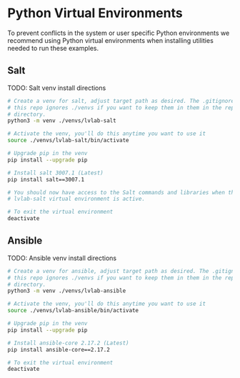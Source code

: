 # Python Virtual Environments

To prevent conflicts in the system or user specific Python environments we
recommend using Python virtual environments when installing utilities needed
to run these examples.

## Salt

TODO: Salt venv install directions

```bash
# Create a venv for salt, adjust target path as desired. The .gitignore in
# this repo ignores ./venvs if you want to keep them in them in the repo
# directory.
python3 -m venv ./venvs/lvlab-salt

# Activate the venv, you'll do this anytime you want to use it
source ./venvs/lvlab-salt/bin/activate

# Upgrade pip in the venv
pip install --upgrade pip

# Install salt 3007.1 (Latest)
pip install salt==3007.1

# You should now have access to the Salt commands and libraries when the
# lvlab-salt virtual environment is active.

# To exit the virtual environment
deactivate
```

## Ansible

TODO: Ansible venv install directions

```bash
# Create a venv for ansible, adjust target path as desired. The .gitignore in
# this repo ignores ./venvs if you want to keep them in them in the repo
# directory.
python3 -m venv ./venvs/lvlab-ansible

# Activate the venv, you'll do this anytime you want to use it
source ./venvs/lvlab-ansible/bin/activate

# Upgrade pip in the venv
pip install --upgrade pip

# Install ansible-core 2.17.2 (Latest)
pip install ansible-core==2.17.2

# To exit the virtual environment
deactivate
```
